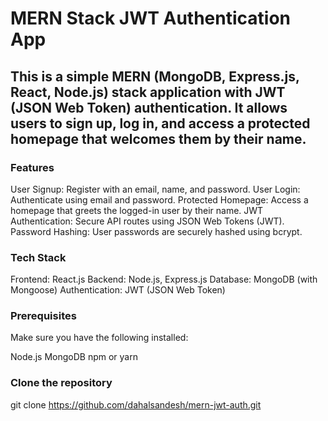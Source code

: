 # MERN Stack JWT Authentication App

## This is a simple MERN (MongoDB, Express.js, React, Node.js) stack application with JWT (JSON Web Token) authentication. It allows users to sign up, log in, and access a protected homepage that welcomes them by their name.

### Features

User Signup: Register with an email, name, and password.
User Login: Authenticate using email and password.
Protected Homepage: Access a homepage that greets the logged-in user by their name.
JWT Authentication: Secure API routes using JSON Web Tokens (JWT).
Password Hashing: User passwords are securely hashed using bcrypt.

### Tech Stack

Frontend: React.js
Backend: Node.js, Express.js
Database: MongoDB (with Mongoose)
Authentication: JWT (JSON Web Token)

### Prerequisites

Make sure you have the following installed:

Node.js
MongoDB
npm or yarn

### Clone the repository

git clone https://github.com/dahalsandesh/mern-jwt-auth.git
